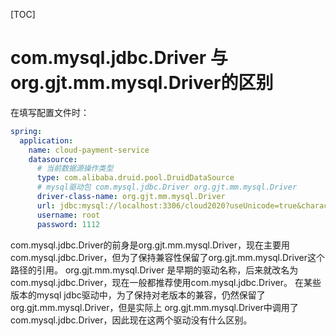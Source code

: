 [TOC]

# com.mysql.jdbc.Driver 与 org.gjt.mm.mysql.Driver的区别

在填写配置文件时：

```yml
spring:
  application:
    name: cloud-payment-service
    datasource:
      # 当前数据源操作类型
      type: com.alibaba.druid.pool.DruidDataSource
      # mysql驱动包 com.mysql.jdbc.Driver org.gjt.mm.mysql.Driver
      driver-class-name: org.gjt.mm.mysql.Driver
      url: jdbc:mysql://localhost:3306/cloud2020?useUnicode=true&characterEncoding=utf-8&useSSL=false
      username: root
      password: 1112
```

com.mysql.jdbc.Driver的前身是org.gjt.mm.mysql.Driver，现在主要用com.mysql.jdbc.Driver，但为了保持兼容性保留了org.gjt.mm.mysql.Driver这个路径的引用。
org.gjt.mm.mysql.Driver 是早期的驱动名称，后来就改名为com.mysql.jdbc.Driver，现在一般都推荐使用com.mysql.jdbc.Driver。
在某些版本的mysql jdbc驱动中，为了保持对老版本的兼容，仍然保留了org.gjt.mm.mysql.Driver，但是实际上 org.gjt.mm.mysql.Driver中调用了com.mysql.jdbc.Driver，因此现在这两个驱动没有什么区别。
